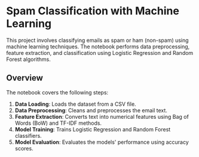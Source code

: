 # Spam Classification with Machine Learning

This project involves classifying emails as spam or ham (non-spam) using machine learning techniques. The notebook performs data preprocessing, feature extraction, and classification using Logistic Regression and Random Forest algorithms.

## Overview

The notebook covers the following steps:
1. **Data Loading**: Loads the dataset from a CSV file.
2. **Data Preprocessing**: Cleans and preprocesses the email text.
3. **Feature Extraction**: Converts text into numerical features using Bag of Words (BoW) and TF-IDF methods.
4. **Model Training**: Trains Logistic Regression and Random Forest classifiers.
5. **Model Evaluation**: Evaluates the models' performance using accuracy scores.
